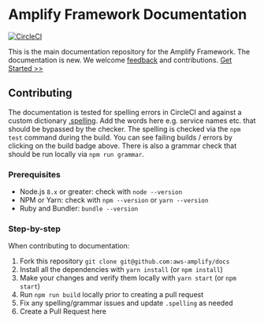 # Amplify Framework Documentation

[![CircleCI](https://circleci.com/gh/aws-amplify/docs.svg?style=svg)](https://circleci.com/gh/aws-amplify/docs)

This is the main documentation repository for the Amplify Framework. The documentation is new. We welcome [feedback](https://github.com/aws-amplify/docs/issues/new) and contributions. [Get Started >>](https://aws-amplify.github.io/docs)
 
## Contributing
 
The documentation is tested for spelling errors in CircleCI and against a custom dictionary [.spelling](https://github.com/aws-amplify/docs/blob/master/.spelling). Add the words here e.g. service names etc. that should be bypassed by the checker. The spelling is checked via the `npm test` command during the build. You can see failing builds / errors by clicking on the build badge above. There is also a grammar check that should be run locally via `npm run grammar`.

### Prerequisites

- Node.js `8.x` or greater: check with `node --version`
- NPM or Yarn: check with `npm --version` or `yarn --version`
- Ruby and Bundler: `bundle --version`

### Step-by-step

When contributing to documentation:

1. Fork this repository `git clone git@github.com:aws-amplify/docs`
2. Install all the dependencies with `yarn install` (or `npm install`)
3. Make your changes and verify them locally with `yarn start` (or `npm start`)
4. Run `npm run build` locally prior to creating a pull request
  1. Fix any spelling/grammar issues and update `.spelling` as needed
6. Create a Pull Request here
